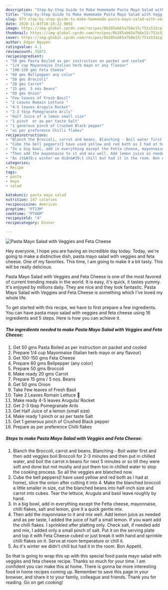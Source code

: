 ```yaml
---
description: "Step-by-Step Guide to Make Homemade Pasta Mayo Salad with Veggies and Feta Cheese"
title: "Step-by-Step Guide to Make Homemade Pasta Mayo Salad with Veggies and Feta Cheese"
slug: 973-step-by-step-guide-to-make-homemade-pasta-mayo-salad-with-veggies-and-feta-cheese
date: 2020-11-03T10:10:22.909Z
image: https://img-global.cpcdn.com/recipes/6b285ab65a7b8e15/751x532cq70/pasta-mayo-salad-with-veggies-and-feta-cheese-recipe-main-photo.jpg
thumbnail: https://img-global.cpcdn.com/recipes/6b285ab65a7b8e15/751x532cq70/pasta-mayo-salad-with-veggies-and-feta-cheese-recipe-main-photo.jpg
cover: https://img-global.cpcdn.com/recipes/6b285ab65a7b8e15/751x532cq70/pasta-mayo-salad-with-veggies-and-feta-cheese-recipe-main-photo.jpg
author: Edgar Nguyen
ratingvalue: 4.1
reviewcount: 35871
recipeingredient:
- "50 gms Pasta Boiled as per instruction on packet and cooled"
- "1/4 cup Mayonnaise Italian herb mayo or any flavour"
- "100-150 gms Feta Cheese"
- "60 gms Bellpepper any color"
- "50 gms Broccoli"
- "20 gms Carrot"
- "15 gms  5 nos Beans"
- "50 gms Onion"
- "Few leaves of Fresh Basil"
- "2 Leaves Romain Lettuce "
- "4-5 leaves Arugula Rocket"
- "2-3 tbsp Pomegranate Arils"
- "Half Juice of a lemon small size"
- "1 pinch  or as per taste Salt"
- "1 generous pinch of Crushed Black pepper"
- "as per preference Chilli flakes"
recipeinstructions:
- "Blanch the Broccoli, carrot and beans. Blanching - Boil water first and then add veggies boil Broccoli for 2-3 minutes and then put in chilled water, and boil the carrot n beans for next 5 minutes or so till they were soft and done but not mushy and put them too in chilled water to stop the cooking process. So all the veggies are blanched now."
- "Cube the bell peppers(I have used yellow and red both as I had at home), slice the onion after cutting it into 4. Make the blanched broccoli a little smaller in size, cut the blanched beans into half-inch size and carrot into cubes. Tear the lettuce, Arugula and basil leave roughly by hand."
- "In a big bowl, add in everything except the Fetta cheese, mayonnaise, chilli flakes, salt and lemon, give it a quick gentle mix."
- "Then add the mayonnaise to it and mix well. Add lemon juice as needed and as per taste, I added the juice of half a small lemon. If you want add the chilli flakes. I sprinkled after platting only. Check salt, if needed add and mix, I added only a small pinch of salt. Put it on the serving plate and top it with Feta Cheese cubed or just break it with hand and sprinkle chilli flakes on it. Serve at room temperature or chill it."
- "As it&#39;s winter we didn&#39;t chill but had it in the room. Bon Appetit."
categories:
- Recipe
tags:
- pasta
- mayo
- salad

katakunci: pasta mayo salad 
nutrition: 247 calories
recipecuisine: American
preptime: "PT23M"
cooktime: "PT46M"
recipeyield: "4"
recipecategory: Dinner

---
```



![Pasta Mayo Salad with Veggies and Feta Cheese](https://img-global.cpcdn.com/recipes/6b285ab65a7b8e15/751x532cq70/pasta-mayo-salad-with-veggies-and-feta-cheese-recipe-main-photo.jpg)

Hey everyone, I hope you are having an incredible day today. Today, we're going to make a distinctive dish, pasta mayo salad with veggies and feta cheese. One of my favorites. This time, I am going to make it a bit tasty. This will be really delicious.

Pasta Mayo Salad with Veggies and Feta Cheese is one of the most favored of current trending meals in the world. It is easy, it's quick, it tastes yummy. It's enjoyed by millions daily. They are nice and they look fantastic. Pasta Mayo Salad with Veggies and Feta Cheese is something which I've loved my whole life.




To get started with this recipe, we have to first prepare a few ingredients. You can have pasta mayo salad with veggies and feta cheese using 16 ingredients and 5 steps. Here is how you can achieve it.

<!--inarticleads1-->

##### The ingredients needed to make Pasta Mayo Salad with Veggies and Feta Cheese:

1. Get 50 gms Pasta Boiled as per instruction on packet and cooled
1. Prepare 1/4 cup Mayonnaise (Italian herb mayo or any flavour)
1. Get 100-150 gms Feta Cheese
1. Prepare 60 gms Bellpepper (any color)
1. Prepare 50 gms Broccoli
1. Make ready 20 gms Carrot
1. Prepare 15 gms / 5 nos. Beans
1. Get 50 gms Onion
1. Take Few leaves of Fresh Basil
1. Take 2 Leaves Romain Lettuce 🥬
1. Make ready 4-5 leaves Arugula/ Rocket
1. Get 2-3 tbsp Pomegranate Arils
1. Get Half Juice of a lemon (small size)
1. Make ready 1 pinch  or as per taste Salt
1. Get 1 generous pinch of Crushed Black pepper
1. Prepare as per preference Chilli flakes




<!--inarticleads2-->

##### Steps to make Pasta Mayo Salad with Veggies and Feta Cheese:

1. Blanch the Broccoli, carrot and beans. Blanching - Boil water first and then add veggies boil Broccoli for 2-3 minutes and then put in chilled water, and boil the carrot n beans for next 5 minutes or so till they were soft and done but not mushy and put them too in chilled water to stop the cooking process. So all the veggies are blanched now.
1. Cube the bell peppers(I have used yellow and red both as I had at home), slice the onion after cutting it into 4. Make the blanched broccoli a little smaller in size, cut the blanched beans into half-inch size and carrot into cubes. Tear the lettuce, Arugula and basil leave roughly by hand.
1. In a big bowl, add in everything except the Fetta cheese, mayonnaise, chilli flakes, salt and lemon, give it a quick gentle mix.
1. Then add the mayonnaise to it and mix well. Add lemon juice as needed and as per taste, I added the juice of half a small lemon. If you want add the chilli flakes. I sprinkled after platting only. Check salt, if needed add and mix, I added only a small pinch of salt. Put it on the serving plate and top it with Feta Cheese cubed or just break it with hand and sprinkle chilli flakes on it. Serve at room temperature or chill it.
1. As it&#39;s winter we didn&#39;t chill but had it in the room. Bon Appetit.




So that is going to wrap this up with this special food pasta mayo salad with veggies and feta cheese recipe. Thanks so much for your time. I am confident you can make this at home. There is gonna be more interesting food in home recipes coming up. Remember to save this page in your browser, and share it to your family, colleague and friends. Thank you for reading. Go on get cooking!
